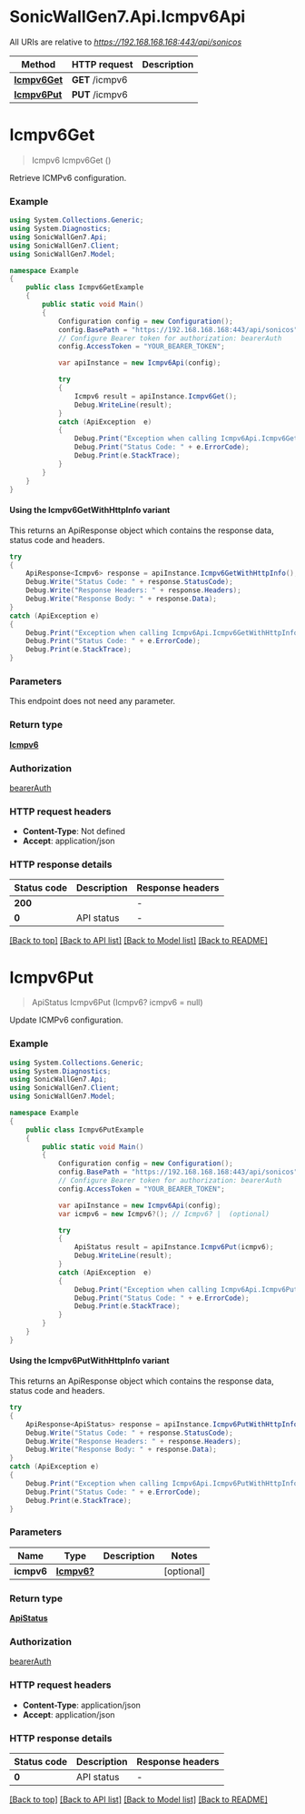 # SonicWallGen7.Api.Icmpv6Api

All URIs are relative to *https://192.168.168.168:443/api/sonicos*

| Method | HTTP request | Description |
|--------|--------------|-------------|
| [**Icmpv6Get**](Icmpv6Api.md#icmpv6get) | **GET** /icmpv6 |  |
| [**Icmpv6Put**](Icmpv6Api.md#icmpv6put) | **PUT** /icmpv6 |  |

<a id="icmpv6get"></a>
# **Icmpv6Get**
> Icmpv6 Icmpv6Get ()



Retrieve ICMPv6 configuration.

### Example
```csharp
using System.Collections.Generic;
using System.Diagnostics;
using SonicWallGen7.Api;
using SonicWallGen7.Client;
using SonicWallGen7.Model;

namespace Example
{
    public class Icmpv6GetExample
    {
        public static void Main()
        {
            Configuration config = new Configuration();
            config.BasePath = "https://192.168.168.168:443/api/sonicos";
            // Configure Bearer token for authorization: bearerAuth
            config.AccessToken = "YOUR_BEARER_TOKEN";

            var apiInstance = new Icmpv6Api(config);

            try
            {
                Icmpv6 result = apiInstance.Icmpv6Get();
                Debug.WriteLine(result);
            }
            catch (ApiException  e)
            {
                Debug.Print("Exception when calling Icmpv6Api.Icmpv6Get: " + e.Message);
                Debug.Print("Status Code: " + e.ErrorCode);
                Debug.Print(e.StackTrace);
            }
        }
    }
}
```

#### Using the Icmpv6GetWithHttpInfo variant
This returns an ApiResponse object which contains the response data, status code and headers.

```csharp
try
{
    ApiResponse<Icmpv6> response = apiInstance.Icmpv6GetWithHttpInfo();
    Debug.Write("Status Code: " + response.StatusCode);
    Debug.Write("Response Headers: " + response.Headers);
    Debug.Write("Response Body: " + response.Data);
}
catch (ApiException e)
{
    Debug.Print("Exception when calling Icmpv6Api.Icmpv6GetWithHttpInfo: " + e.Message);
    Debug.Print("Status Code: " + e.ErrorCode);
    Debug.Print(e.StackTrace);
}
```

### Parameters
This endpoint does not need any parameter.
### Return type

[**Icmpv6**](Icmpv6.md)

### Authorization

[bearerAuth](../README.md#bearerAuth)

### HTTP request headers

 - **Content-Type**: Not defined
 - **Accept**: application/json


### HTTP response details
| Status code | Description | Response headers |
|-------------|-------------|------------------|
| **200** |  |  -  |
| **0** | API status |  -  |

[[Back to top]](#) [[Back to API list]](../README.md#documentation-for-api-endpoints) [[Back to Model list]](../README.md#documentation-for-models) [[Back to README]](../README.md)

<a id="icmpv6put"></a>
# **Icmpv6Put**
> ApiStatus Icmpv6Put (Icmpv6? icmpv6 = null)



Update ICMPv6 configuration.

### Example
```csharp
using System.Collections.Generic;
using System.Diagnostics;
using SonicWallGen7.Api;
using SonicWallGen7.Client;
using SonicWallGen7.Model;

namespace Example
{
    public class Icmpv6PutExample
    {
        public static void Main()
        {
            Configuration config = new Configuration();
            config.BasePath = "https://192.168.168.168:443/api/sonicos";
            // Configure Bearer token for authorization: bearerAuth
            config.AccessToken = "YOUR_BEARER_TOKEN";

            var apiInstance = new Icmpv6Api(config);
            var icmpv6 = new Icmpv6?(); // Icmpv6? |  (optional) 

            try
            {
                ApiStatus result = apiInstance.Icmpv6Put(icmpv6);
                Debug.WriteLine(result);
            }
            catch (ApiException  e)
            {
                Debug.Print("Exception when calling Icmpv6Api.Icmpv6Put: " + e.Message);
                Debug.Print("Status Code: " + e.ErrorCode);
                Debug.Print(e.StackTrace);
            }
        }
    }
}
```

#### Using the Icmpv6PutWithHttpInfo variant
This returns an ApiResponse object which contains the response data, status code and headers.

```csharp
try
{
    ApiResponse<ApiStatus> response = apiInstance.Icmpv6PutWithHttpInfo(icmpv6);
    Debug.Write("Status Code: " + response.StatusCode);
    Debug.Write("Response Headers: " + response.Headers);
    Debug.Write("Response Body: " + response.Data);
}
catch (ApiException e)
{
    Debug.Print("Exception when calling Icmpv6Api.Icmpv6PutWithHttpInfo: " + e.Message);
    Debug.Print("Status Code: " + e.ErrorCode);
    Debug.Print(e.StackTrace);
}
```

### Parameters

| Name | Type | Description | Notes |
|------|------|-------------|-------|
| **icmpv6** | [**Icmpv6?**](Icmpv6?.md) |  | [optional]  |

### Return type

[**ApiStatus**](ApiStatus.md)

### Authorization

[bearerAuth](../README.md#bearerAuth)

### HTTP request headers

 - **Content-Type**: application/json
 - **Accept**: application/json


### HTTP response details
| Status code | Description | Response headers |
|-------------|-------------|------------------|
| **0** | API status |  -  |

[[Back to top]](#) [[Back to API list]](../README.md#documentation-for-api-endpoints) [[Back to Model list]](../README.md#documentation-for-models) [[Back to README]](../README.md)

